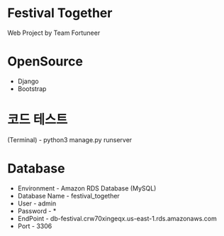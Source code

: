 # Festival Together
Web Project by Team Fortuneer

# OpenSource
- Django
- Bootstrap

# 코드 테스트
(Terminal) - python3 manage.py runserver

# Database
- Environment - Amazon RDS Database (MySQL)
- Database Name - festival_together
- User - admin
- Password - *
- EndPoint - db-festival.crw70xingeqx.us-east-1.rds.amazonaws.com
- Port - 3306
